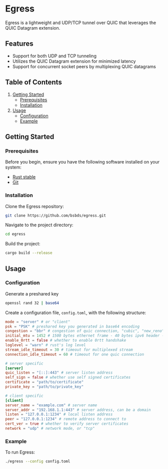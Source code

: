 Egress
====

Egress is a lightweight and UDP/TCP tunnel over QUIC that leverages the QUIC Datagram extension.

Features
--------

* Support for both UDP and TCP tunneling
* Utilizes the QUIC Datagram extension for minimized latency
* Support for concurrent socket peers by multiplexing QUIC datagrams

Table of Contents
-----------------

1. [Getting Started](#getting-started)
   * [Prerequisites](#prerequisites)
   * [Installation](#installation)
2. [Usage](#usage)
   * [Configuration](#configuration)
   * [Example](#example)

Getting Started
---------------

### Prerequisites

Before you begin, ensure you have the following software installed on your system:

* [Rust stable](https://www.rust-lang.org/tools/install)
* [Git](https://git-scm.com/downloads)

### Installation

Clone the Egress repository:

```bash
git clone https://github.com/bsbds/egress.git
```

Navigate to the project directory:

```bash
cd egress
```

Build the project:

```bash
cargo build --release
```

Usage
-----

### Configuration

Generate a preshared key

```bash
openssl rand 32 | base64
```

Create a configuration file, `config.toml`, with the following structure:

```toml
mode = "server" # or "client"
psk = "PSK" # preshared key you generated in base64 encoding
congestion = "bbr" # congestion of quic connection, "cubic", "new_reno" or "bbr"
initial_mtu = 1452 # 1500 bytes ethernet frame - 40 bytes ipv6 header - 8 bytes UDP header, modify this for your usecase
enable_0rtt = false # whether to enable 0rtt handshake
loglevel = "warn" # rust's log level
stream_idle_timeout = 30 # timeout for multiplexed stream
connection_idle_timeout = 60 # timeout for one quic connection

# server specific
[server]
quic_listen = "[::]:443" # server listen address
self_sign = false # whether use self signed certificates
certificate = "path/to/certificate"
private_key = "path/to/private_key"

# client specific
[client]
server_name = "example.com" # server name
server_addr = "192.168.1.1:443" # server address, can be a domain
listen = "127.0.0.1:1234" # local listen address
peer = "127.0.0.1:1234" # remote address to connect to
cert_ver = true # whether to verify server certificates
network = "udp" # network mode, or "tcp"
```

### Example

To run Egress:

```bash
./egress --config config.toml
```
